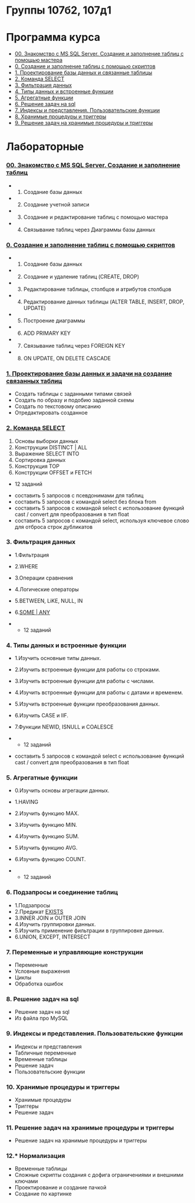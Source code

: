 # Группы 107б2, 107д1

# Программа курса
* [00. Знакомство с MS SQL Server. Создание и заполнение таблиц с помощью мастера](src/Lab00.md)
* [0. Создание и заполнение таблиц с помощью скриптов](src/Lab0.md)
* [1. Проектирование базы данных и связанные таблицы](src/Lab1_design.md)
* [2. Команда SELECT](src/Lab2.md)
* [3. Фильтрация данных]()
* [4. Типы данных и встроенные функции]()
* [5. Агрегатные функции]()
* [6. Решение задач на sql]()
* [7. Индексы и представления. Пользовательские функции]()
* [8. Хранимые процедуры и триггеры]()
* [9. Решение задач на хранимые процедуры и триггеры]()

# Лабораторные

### [00. Знакомство с MS SQL Server. Создание и заполнение таблиц](src/Lab00.md)

* 1. Создание базы данных
* 2. Создание учетной записи
* 3. Создание и редактирование таблиц с помощью мастера
* 4. Связывание таблиц через Диаграммы базы данных

### [0. Создание и заполнение таблиц с помощью скриптов](src/Lab0.md)

* 1. Создание базы данных
* 2. Создание и удаление таблиц (CREATE, DROP)
* 3. Редактирование таблицы, столбцов и атрибутов столбцов
* 4. Редактирование данных таблицы (ALTER TABLE, INSERT, DROP, UPDATE)
* 5. Построение диаграммы
* 6. ADD PRIMARY KEY
* 7. Связывание таблиц через FOREIGN KEY
* 8. ON UPDATE, ON DELETE CASCADE


### [1. Проектирование базы данных и задачи на создание связанных таблиц](src/Lab1_design.md)

* Создать таблицы с заданными типами связей
* Создать по образу и подобию заданной схемы
* Создать по текстовому описанию
* Отредактировать созданное


### [2. Команда SELECT](src/Lab2.md)

1. Основы выборки данных
2. Конструкции DISTINCT | ALL
3. Выражение SELECT INTO
4. Сортировка данных
5. Конструкция TOP
6. Конструкции OFFSET и FETCH

+ 12 заданий

* составить 5 запросов с псевдонимами для таблиц
* составить 5 запросов с командой select без блока from
* составить 5 запросов с командой select с использование функций cast / convert для преобразования в тип float
* составить 5 запросов с командой select, используя ключевое слово для отброса строк дубликатов


### 3. Фильтрация данных

* 1.Фильтрация
* 2.WHERE
* 3.Операции сравнения
* 4.Логические операторы
* 5.BETWEEN, LiKE, NULL, IN
* 6.[SOME | ANY](https://learn.microsoft.com/ru-ru/sql/t-sql/language-elements/some-any-transact-sql?view=sql-server-ver16)

* + 12 заданий


### 4. Типы данных и встроенные функции

* 1.Изучить основные типы данных.
* 2.Изучить встроенные функции для работы со строками.
* 3.Изучить встроенные функции для работы с числами.
* 4.Изучить встроенные функции для работы с датами и временем.
* 5.Изучить встроенные функции преобразования данных.
* 6.Изучить CASE и IIF.
* 7.Функции NEWID, ISNULL и COALESCE

* + 12 заданий

* составить 5 запросов с командой select с использование функций cast / convert для преобразования в тип float


### 5. Агрегатные функции

* 0.Изучить основы агрегации данных.
* 1.HAVING
* 2.Изучить функцию MAX.
* 3.Изучить функцию MIN.
* 4.Изучить функцию SUM.
* 5.Изучить функцию AVG.
* 6.Изучить функцию COUNT.

* + 12 заданий


### 6. Подзапросы и соединение таблиц

* 1.Подзапросы
* 2.Предикат [EXISTS](https://learn.microsoft.com/ru-ru/sql/t-sql/language-elements/exists-transact-sql?view=sql-server-ver16)
* 3.INNER JOIN и OUTER JOIN
* 4.Изучить группировки данных.
* 5.Изучить применение фильтрации в группировке данных.
* 6.UNION, EXCEPT, INTERSECT  

  
### 7. Переменные и управляющие конструкции

* Переменные
* Условные выражения
* Циклы
* Обработка ошибок

  
### 8. Решение задач на sql

* Решение задач на sql
* Из файла про MySQL


### 9. Индексы и представления. Пользовательские функции

* Индексы и представления
* Табличные переменные
* Временные таблицы
* Решение задач
* Пользовательские функции


### 10. Хранимые процедуры и триггеры

* Хранимые процедуры
* Триггеры
* Решение задач


### 11. Решение задач на хранимые процедуры и триггеры

* Решение задач на хранимые процедуры и триггеры


### 12.* Нормализация

* Временные таблицы
* Сложные скрипты создания с дофига ограничениями и внешними ключами
* Проектирование и создание пачкой
* Создание по картинке
